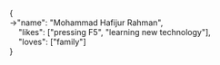 {  
→"name": "Mohammad Hafijur Rahman",  
&nbsp;&nbsp;&nbsp;&nbsp;"likes": ["pressing F5", "learning new technology"],  
&nbsp;&nbsp;&nbsp;&nbsp;"loves": ["family"]  
}
